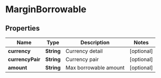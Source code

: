 

# MarginBorrowable

## Properties

Name | Type | Description | Notes
------------ | ------------- | ------------- | -------------
**currency** | **String** | Currency detail |  [optional]
**currencyPair** | **String** | Currency pair |  [optional]
**amount** | **String** | Max borrowable amount |  [optional]



